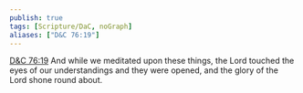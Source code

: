 ```yaml
---
publish: true
tags: [Scripture/DaC, noGraph]
aliases: ["D&C 76:19"]
---
```

[D&C 76:19](https://churchofjesuschrist.org/study/scriptures/dc-testament/dc/76?lang=eng&id=p19#p19) And while we meditated upon these things, the Lord touched the eyes of our understandings and they were opened, and the glory of the Lord shone round about.
